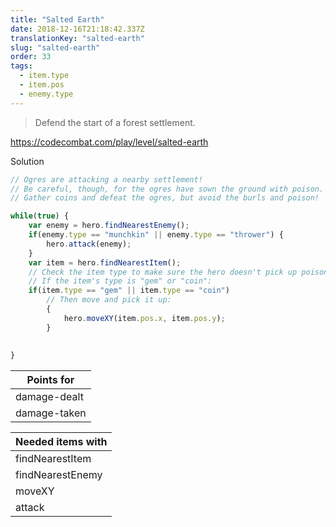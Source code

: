 ```yaml
---
title: "Salted Earth"
date: 2018-12-16T21:18:42.337Z
translationKey: "salted-earth"
slug: "salted-earth"
order: 33
tags:
  - item.type
  - item.pos
  - enemy.type
---
```


> Defend the start of a forest settlement.

https://codecombat.com/play/level/salted-earth

Solution

```javascript
// Ogres are attacking a nearby settlement!
// Be careful, though, for the ogres have sown the ground with poison.
// Gather coins and defeat the ogres, but avoid the burls and poison!

while(true) {
    var enemy = hero.findNearestEnemy();
    if(enemy.type == "munchkin" || enemy.type == "thrower") {
        hero.attack(enemy);
    }
    var item = hero.findNearestItem();
    // Check the item type to make sure the hero doesn't pick up poison!
    // If the item's type is "gem" or "coin":
    if(item.type == "gem" || item.type == "coin")
        // Then move and pick it up:
        {
            hero.moveXY(item.pos.x, item.pos.y);
        }
        
    
}

```

Points for |
--- |
damage-dealt |
damage-taken |

Needed items with |
--- |
findNearestItem |
findNearestEnemy |
moveXY |
attack |


